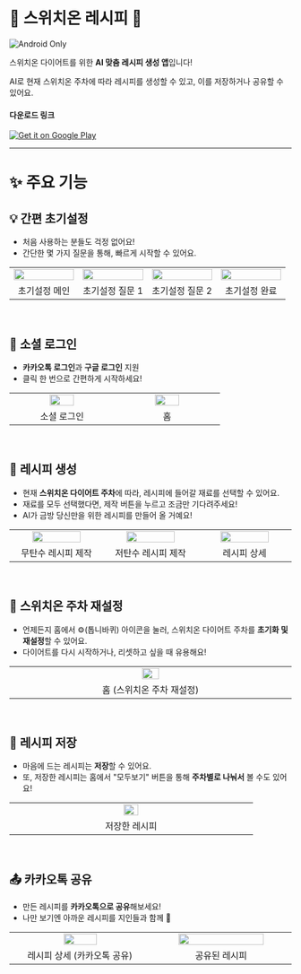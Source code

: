 # 🥗 스위치온 레시피 🥗
![Android Only](https://img.shields.io/badge/Android_only-green?logo=android)

스위치온 다이어트를 위한 **AI 맞춤 레시피 생성 앱**입니다!

AI로 현재 스위치온 주차에 따라 레시피를 생성할 수 있고, 이를 저장하거나 공유할 수 있어요.

#### 다운로드 링크
[![Get it on Google Play](https://upload.wikimedia.org/wikipedia/commons/7/78/Google_Play_Store_badge_EN.svg)](https://play.google.com/store/apps/details?id=com.dltjrrbs2020.switchonrecipe)

---

# ✨ 주요 기능

## 💡 간편 초기설정
- 처음 사용하는 분들도 걱정 없어요!
- 간단한 몇 가지 질문을 통해, 빠르게 시작할 수 있어요.

<table width="100%">
  <tr align="center">
    <td>
      <img src="https://github.com/user-attachments/assets/16fc5d0e-8834-4eb0-b334-83bd69d8ba83" width="100%" />
    </td>
    <td>
      <img src="https://github.com/user-attachments/assets/8c1e4148-925f-4807-b593-89548cfe8094" width="100%" />
    </td>
    <td>
      <img src="https://github.com/user-attachments/assets/a53f99e5-e36a-47d4-b0f4-25990774182d" width="100%" />
    </td>
    <td>
      <img src="https://github.com/user-attachments/assets/7268a752-e711-44b6-946a-8b062665cdf6" width="100%" />
    </td>
  </tr>
  <tr>
    <td width="25%" align="center">
      초기설정 메인
    </td>
    <td width="25%" align="center">
      초기설정 질문 1
    </td>
    <td width="25%" align="center"">
      초기설정 질문 2
    </td>
    <td width="25%" align="center"">
      초기설정 완료 
    </td>
  </tr>
</table>

<br />

## 🔐 소셜 로그인  
- **카카오톡 로그인**과 **구글 로그인** 지원  
- 클릭 한 번으로 간편하게 시작하세요!

<table width="100%">
  <tr align="center">
    <td>
      <img src="https://github.com/user-attachments/assets/c4ac1210-c9e4-4640-9da8-ff23dae92f63" width="50%" />
    </td>
    <td>
      <img src="https://github.com/user-attachments/assets/bab1a610-1fd6-44d3-bc7d-97b6f17cf8ac" width="50%" />
    </td>
  </tr>
  <tr>
    <td width="25%" align="center">
      소셜 로그인
    </td>
    <td width="25%" align="center">
      홈
    </td>
  </tr>
</table>

<br />

## 📗 레시피 생성
- 현재 **스위치온 다이어트 주차**에 따라, 레시피에 들어갈 재료를 선택할 수 있어요.
- 재료를 모두 선택했다면, 제작 버튼을 누르고 조금만 기다려주세요!
- AI가 금방 당신만을 위한 레시피를 만들어 올 거예요!

<table width="100%">
  <tr align="center">
    <td>
      <img src="https://github.com/user-attachments/assets/a0fe61f3-23eb-4ec5-a73c-9f41480e681e" width="75%" />
    </td>
    <td>
      <img src="https://github.com/user-attachments/assets/51fd0dda-cbb9-44f0-9220-82584f175ba7" width="75%" />
    </td>
    <td>
      <img src="https://github.com/user-attachments/assets/5faac487-b285-48d5-8cb6-80fd16a23be6" width="75%" />
    </td>
  </tr>
  <tr>
    <td width="25%" align="center">
      무탄수 레시피 제작
    </td>
    <td width="25%" align="center">
      저탄수 레시피 제작
    </td>
    <td width="25%" align="center">
      레시피 상세
    </td>
  </tr>
</table>

<br />

## 🔁 스위치온 주차 재설정 
- 언제든지 홈에서 ⚙️(톱니바퀴) 아이콘을 눌러, 스위치온 다이어트 주차를 **초기화 및 재설정**할 수 있어요.  
- 다이어트를 다시 시작하거나, 리셋하고 싶을 때 유용해요!

<table width="100%">
  <tr align="center">
    <td>
      <img src="https://github.com/user-attachments/assets/a781393d-a9ac-4aed-a5c8-b7e027a3025b" width="25%" />
    </td>
  </tr>
  <tr>
    <td width="25%" align="center">
      홈 (스위치온 주차 재설정)
    </td>
  </tr>
</table>

<br />

## 💾 레시피 저장  
- 마음에 드는 레시피는 **저장**할 수 있어요.
- 또, 저장한 레시피는 홈에서 "모두보기" 버튼을 통해 **주차별로 나눠서** 볼 수도 있어요!

<table width="100%">
  <tr align="center">
    <td>
      <img src="https://github.com/user-attachments/assets/27158376-8498-4afb-b5c2-6304cc762249" width="25%" />
    </td>
  </tr>
  <tr>
    <td width="25%" align="center">
      저장한 레시피
    </td>
  </tr>
</table>

<br />

## 📤 카카오톡 공유  
- 만든 레시피를 **카카오톡으로 공유**해보세요!  
- 나만 보기엔 아까운 레시피를 지인들과 함께 💬

<table width="100%">
  <tr align="center">
    <td>
      <img src="https://github.com/user-attachments/assets/815fd6c1-4b6e-4618-8c5d-c4a1da19df01" width="50%" />
    </td>
    <td>
      <img src="https://github.com/user-attachments/assets/6f46c645-ed31-488c-81a2-5303186f8efd" width="80%" />
    </td>
  </tr>
  <tr>
    <td width="25%" align="center">
      레시피 상세 (카카오톡 공유)
    </td>
    <td width="25%" align="center">
      공유된 레시피
    </td>
  </tr>
</table>
